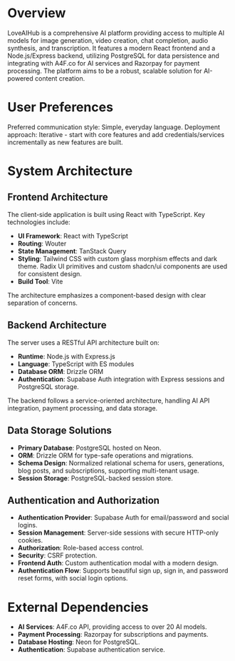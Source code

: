 # Overview

LoveAIHub is a comprehensive AI platform providing access to multiple AI models for image generation, video creation, chat completion, audio synthesis, and transcription. It features a modern React frontend and a Node.js/Express backend, utilizing PostgreSQL for data persistence and integrating with A4F.co for AI services and Razorpay for payment processing. The platform aims to be a robust, scalable solution for AI-powered content creation.

# User Preferences

Preferred communication style: Simple, everyday language.
Deployment approach: Iterative - start with core features and add credentials/services incrementally as new features are built.

# System Architecture

## Frontend Architecture

The client-side application is built using React with TypeScript. Key technologies include:
- **UI Framework**: React with TypeScript
- **Routing**: Wouter
- **State Management**: TanStack Query
- **Styling**: Tailwind CSS with custom glass morphism effects and dark theme. Radix UI primitives and custom shadcn/ui components are used for consistent design.
- **Build Tool**: Vite

The architecture emphasizes a component-based design with clear separation of concerns.

## Backend Architecture

The server uses a RESTful API architecture built on:
- **Runtime**: Node.js with Express.js
- **Language**: TypeScript with ES modules
- **Database ORM**: Drizzle ORM
- **Authentication**: Supabase Auth integration with Express sessions and PostgreSQL storage.

The backend follows a service-oriented architecture, handling AI API integration, payment processing, and data storage.

## Data Storage Solutions

- **Primary Database**: PostgreSQL hosted on Neon.
- **ORM**: Drizzle ORM for type-safe operations and migrations.
- **Schema Design**: Normalized relational schema for users, generations, blog posts, and subscriptions, supporting multi-tenant usage.
- **Session Storage**: PostgreSQL-backed session store.

## Authentication and Authorization

- **Authentication Provider**: Supabase Auth for email/password and social logins.
- **Session Management**: Server-side sessions with secure HTTP-only cookies.
- **Authorization**: Role-based access control.
- **Security**: CSRF protection.
- **Frontend Auth**: Custom authentication modal with a modern design.
- **Authentication Flow**: Supports beautiful sign up, sign in, and password reset forms, with social login options.

# External Dependencies

- **AI Services**: A4F.co API, providing access to over 20 AI models.
- **Payment Processing**: Razorpay for subscriptions and payments.
- **Database Hosting**: Neon for PostgreSQL.
- **Authentication**: Supabase authentication service.